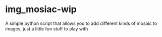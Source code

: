 # img_mosiac-wip
A simple python script that allows you to add different kinds of mosaic to images, just a little fun stuff to play with
